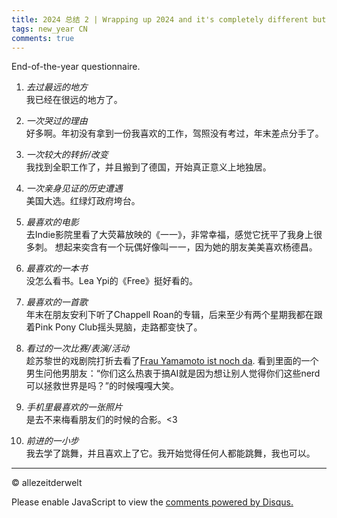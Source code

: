 ```yaml
---
title: 2024 总结 2 | Wrapping up 2024 and it's completely different but it's still wrapping up 2024
tags: new_year CN
comments: true
---
```


End-of-the-year questionnaire.
<!--more-->

1. *去过最远的地方*  
我已经在很远的地方了。

2. *一次哭过的理由*  
好多啊。年初没有拿到一份我喜欢的工作，驾照没有考过，年末差点分手了。

3. *一次较大的转折/改变*  
我找到全职工作了，并且搬到了德国，开始真正意义上地独居。

4. *一次亲身见证的历史遭遇*  
美国大选。红绿灯政府垮台。

5. *最喜欢的电影*  
去Indie影院里看了大荧幕放映的《一一》，非常幸福，感觉它抚平了我身上很多刺。
想起来奕含有一个玩偶好像叫一一，因为她的朋友美美喜欢杨德昌。

7. *最喜欢的一本书*  
没怎么看书。Lea Ypi的《Free》挺好看的。

8. *最喜欢的一首歌*  
年末在朋友安利下听了Chappell Roan的专辑，后来至少有两个星期我都在跟着Pink Pony Club摇头晃脑，走路都变快了。

9. *看过的一次比赛/表演/活动*  
趁苏黎世的戏剧院打折去看了[Frau Yamamoto ist noch da](https://www.schauspielhaus.ch/de/kalender/30435/frau-yamamoto-ist-noch-da). 看到里面的一个男生问他男朋友：“你们这么热衷于搞AI就是因为想让别人觉得你们这些nerd可以拯救世界是吗？”的时候嘎嘎大笑。

10. *手机里最喜欢的一张照片*  
是去不来梅看朋友们的时候的合影。<3

11. *前进的一小步*  
我去学了跳舞，并且喜欢上了它。我开始觉得任何人都能跳舞，我也可以。

---
© allezeitderwelt

<div id="disqus_thread"></div>
<script>
    /**
    *  RECOMMENDED CONFIGURATION VARIABLES: EDIT AND UNCOMMENT THE SECTION BELOW TO INSERT DYNAMIC VALUES FROM YOUR PLATFORM OR CMS.
    *  LEARN WHY DEFINING THESE VARIABLES IS IMPORTANT: https://disqus.com/admin/universalcode/#configuration-variables    */
    /*
    var disqus_config = function () {
    this.page.url = PAGE_URL;  // Replace PAGE_URL with your page's canonical URL variable
    this.page.identifier = PAGE_IDENTIFIER; // Replace PAGE_IDENTIFIER with your page's unique identifier variable
    };
    */
    (function() { // DON'T EDIT BELOW THIS LINE
    var d = document, s = d.createElement('script');
    s.src = 'https://https-allezeitderwelt-github-io.disqus.com/embed.js';
    s.setAttribute('data-timestamp', +new Date());
    (d.head || d.body).appendChild(s);
    })();
</script>
<noscript>Please enable JavaScript to view the <a href="https://disqus.com/?ref_noscript">comments powered by Disqus.</a></noscript>
